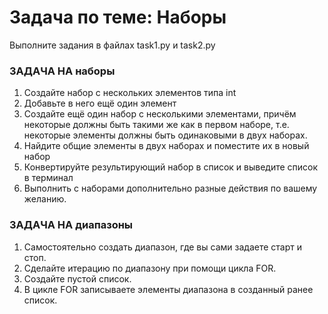 # Задача по теме: Наборы
Выполните задания в файлах task1.py и task2.py

### ЗАДАЧА НА наборы

1. Создайте набор с нескольких элементов типа int
2. Добавьте в него ещё один элемент
3. Создайте ещё один набор с несколькими
элементами, причём некоторые должны быть
такими же как в первом наборе, т.е. некоторые
элементы должны быть одинаковыми в двух наборах.
4. Найдите общие элементы в двух наборах и
поместите их в новый набор
5. Конвертируйте результирующий набор в список
и выведите список в терминал
6. Выполнить с наборами дополнительно
разные действия по вашему желанию.

### ЗАДАЧА НА диапазоны
1. Самостоятельно создать диапазон, где вы сами задаете старт и стоп.
2. Сделайте итерацию по диапазону при помощи цикла FOR.
3. Создайте пустой список. 
4. В цикле FOR записываете элементы диапазона в созданный ранее список.
